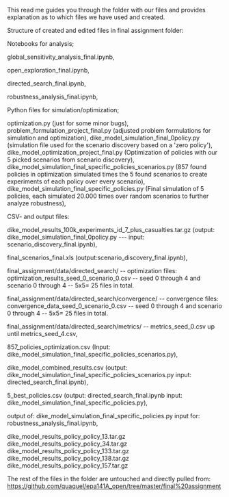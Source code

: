 This read me guides you through the folder with our files and provides explanation as to which files we have used and created.

Structure of created and edited files in final assignment folder:

Notebooks for analysis;

global_sensitivity_analysis_final.ipynb,

open_exploration_final.ipynb,

directed_search_final.ipynb,

robustness_analysis_final.ipynb,

Python files for simulation/optimization;

optimization.py (just for some minor bugs),
problem_formulation_project_final.py (adjusted problem formulations for simulation and optimization),
dike_model_simulation_final_0policy.py (simulation file used for the scenario discovery based on a 'zero policy'),
dike_model_optimization_project_final.py (Optimization of policies with our 5 picked scenarios from scenario discovery),
dike_model_simulation_final_specific_policies_scenarios.py (857 found policies in optimization simulated times the 5 found scenarios to create experiments of each policy over every scenario),
dike_model_simulation_final_specific_policies.py (Final simulation of 5 policies, each simulated 20.000 times over random scenarios to further analyze robustness),

CSV- and output files:

dike_model_results_100k_experiments_id_7_plus_casualties.tar.gz (output: dike_model_simulation_final_0policy.py --- input: scenario_discovery_final.ipynb),

final_scenarios_final.xls (output:scenario_discovery_final.ipynb),

final_assignment/data/directed_search/ -- optimization files: optimization_results_seed_0_scenario_0.csv -- seed 0 through 4 and scenario 0 through 4 -- 5x5= 25 files in total.

final_assignment/data/directed_search/convergence/ -- convergence files: convergence_data_seed_0_scenario_0.csv -- seed 0 through 4 and scenario 0 through 4 -- 5x5= 25 files in total.

final_assignment/data/directed_search/metrics/ -- metrics_seed_0.csv up until metrics_seed_4.csv,

857_policies_optimization.csv (Input: dike_model_simulation_final_specific_policies_scenarios.py),

dike_model_combined_results.csv (output: dike_model_simulation_final_specific_policies_scenarios.py input: directed_search_final.ipynb),

5_best_policies.csv (output: directed_search_final.ipynb input: dike_model_simulation_final_specific_policies.py),

output of: dike_model_simulation_final_specific_policies.py input for: robustness_analysis_final.ipynb,

dike_model_results_policy_policy_13.tar.gz
dike_model_results_policy_policy_34.tar.gz
dike_model_results_policy_policy_133.tar.gz
dike_model_results_policy_policy_138.tar.gz
dike_model_results_policy_policy_157.tar.gz

The rest of the files in the folder are untouched and directly pulled from: https://github.com/quaquel/epa141A_open/tree/master/final%20assignment
